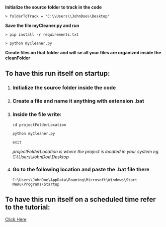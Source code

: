 **Initialize the source folder to track in the code**

`> folderToTrack = "C:\\Users\\JohnDoe\\Desktop"`

**Save the file myCleaner.py and run**

`> pip install -r requirements.txt`

`> python myCleaner.py`

**Create files on that folder and will se all your files are organized inside the cleanFolder**

## To have this run itself on startup:

1. ### Initialize the source folder inside the code
2. ### Create a file and name it anything with extension .bat
3. ### Inside the file write:

    `cd projectFolderLocation `

    `python myCleaner.py`

    `exit`

    _projectFolderLocation is where the project is located in your system eg. C:\\Users\\JohnDoe\\Desktop_

4. ### Go to the following location and paste the .bat file there
    `C:\Users\JohnDoe\AppData\Roaming\Microsoft\Windows\Start Menu\Programs\Startup`

## To have this run itself on a scheduled time refer to the tutorial:

[Click Here](https://youtu.be/n2Cr_YRQk7o)
